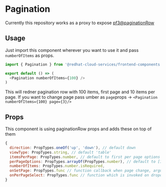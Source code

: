 # Pagination

Currently this repository works as a proxy to expose [pf3@paginationRow](https://rawgit.com/patternfly/patternfly-react/gh-pages/index.html?knob-View%20Type%3A=list&knob-Page=1&knob-Number%20of%20Pages=5&knob-Page%20Size%20Drop%20Up=true&knob-Item%20Count%3A=75&knob-Items%20Start%3A=1&knob-Items%20End=15&selectedKind=patternfly-react%2FWidgets%2FPagination&selectedStory=Pagination%20row&full=0&addons=1&stories=1&panelRight=0&addonPanel=storybooks%2Fstorybook-addon-knobs)

## Usage

Just import this component wherever you want to use it and pass `numberOfItems` as props.

```javascript
import { Pagination } from '@redhat-cloud-services/frontend-components';

export default () => (
  <Pagination numberOfItems={100} />
)
```

This will redner pagination row with 100 items, first page and 10 items per page. If you want to change page pass umber as `page`props -> `<Pagination numberOfItems={100} page={3}/>`

## Props

This component is using paginationRow props and adds these on top of them

```Javascript
{
  direction: PropTypes.oneOf('up', 'down'), // default down
  viewType: PropTypes.string, // default 'table'
  itemsPerPage: PropTypes.number, // default to first per page options
  perPageOptions: PropTypes.arrayOf(PropTypes.number), // default to [10, 15, 20, 25, 50]
  numberOfItems: PropTypes.number.isRequired,
  onSetPage: PropTypes.func // function callback when page change, argument will be new number of page
  onPerPageSelect: PropTypes.func // function which is invoked on dropdown select for number of items per page
}
```
